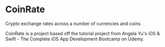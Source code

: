 # CoinRate
Crypto exchange rates across a number of currencies and coins

CoinRate is a project based off the tutorial project from Angela Yu's iOS & Swift - The Complete iOS App Development Bootcamp on Udemy.
